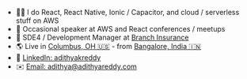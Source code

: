 - 👨‍💻 I do React, React Native, Ionic / Capacitor, and cloud / serverless stuff on AWS
- 🎤 Occasional speaker at AWS and React conferences / meetups
- 🔭 SDE4 / Development Manager at [Branch Insurance](https://ourbranch.com)
- 🌎 Live in [Columbus, OH 🇺🇸](https://goo.gl/maps/1kCe7iR6vdQ4Ey4T6) - from [Bangalore, India 🇮🇳](https://goo.gl/maps/AXY5FAcUkPLzyr7i7)
- 💼 [LinkedIn: adithyakreddy](https://www.linkedin.com/in/adithyakreddy/)
- ✉️ [Email: adithya@adithyareddy.com](mailto:adithya@adithyareddy.com)

